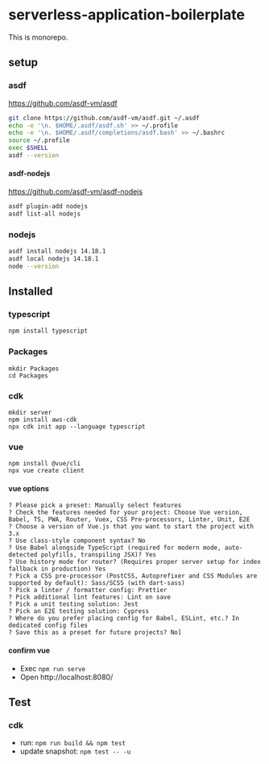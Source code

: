 # serverless-application-boilerplate

This is monorepo.

## setup

### asdf 

https://github.com/asdf-vm/asdf

```sh
git clone https://github.com/asdf-vm/asdf.git ~/.asdf
echo -e '\n. $HOME/.asdf/asdf.sh' >> ~/.profile
echo -e '\n. $HOME/.asdf/completions/asdf.bash' >> ~/.bashrc
source ~/.profile
exec $SHELL
asdf --version
```

#### asdf-nodejs

https://github.com/asdf-vm/asdf-nodejs

```sh
asdf plugin-add nodejs
asdf list-all nodejs
```

### nodejs

```sh
asdf install nodejs 14.18.1
asdf local nodejs 14.18.1
node --version
```

## Installed

### typescript

```sh
npm install typescript
```

### Packages

```
mkdir Packages
cd Packages
```

### cdk

```
mkdir server
npm install aws-cdk
npx cdk init app --language typescript
```

### vue

```
npm install @vue/cli
npx vue create client
```

#### vue options

```
? Please pick a preset: Manually select features
? Check the features needed for your project: Choose Vue version, Babel, TS, PWA, Router, Vuex, CSS Pre-processors, Linter, Unit, E2E
? Choose a version of Vue.js that you want to start the project with 3.x
? Use class-style component syntax? No
? Use Babel alongside TypeScript (required for modern mode, auto-detected polyfills, transpiling JSX)? Yes
? Use history mode for router? (Requires proper server setup for index fallback in production) Yes
? Pick a CSS pre-processor (PostCSS, Autoprefixer and CSS Modules are supported by default): Sass/SCSS (with dart-sass)
? Pick a linter / formatter config: Prettier
? Pick additional lint features: Lint on save
? Pick a unit testing solution: Jest
? Pick an E2E testing solution: Cypress
? Where do you prefer placing config for Babel, ESLint, etc.? In dedicated config files
? Save this as a preset for future projects? No]
```

#### confirm vue 

- Exec `npm run serve`
- Open http://localhost:8080/


## Test

### cdk

- run: `npm run build && npm test`
- update snapshot: `npm test -- -u`